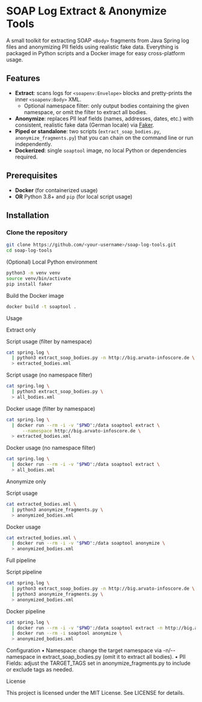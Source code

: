 # SOAP Log Extract & Anonymize Tools

A small toolkit for extracting SOAP `<Body>` fragments from Java Spring log files and anonymizing PII fields using realistic fake data. Everything is packaged in Python scripts and a Docker image for easy cross-platform usage.

## Features

- **Extract**: scans logs for `<soapenv:Envelope>` blocks and pretty-prints the inner `<soapenv:Body>` XML.
    - Optional namespace filter: only output bodies containing the given namespace, or omit the filter to extract all bodies.
- **Anonymize**: replaces PII leaf fields (names, addresses, dates, etc.) with consistent, realistic fake data (German locale) via [Faker](https://faker.readthedocs.io/).
- **Piped or standalone**: two scripts (`extract_soap_bodies.py`, `anonymize_fragments.py`) that you can chain on the command line or run independently.
- **Dockerized**: single `soaptool` image, no local Python or dependencies required.

## Prerequisites

- **Docker** (for containerized usage)
- **OR** Python 3.8+ and `pip` (for local script usage)

## Installation

### Clone the repository

```bash
git clone https://github.com/<your-username>/soap-log-tools.git
cd soap-log-tools
```
(Optional) Local Python environment
```bash
python3 -m venv venv
source venv/bin/activate
pip install faker
```
Build the Docker image
```bash
docker build -t soaptool .
```
Usage

Extract only

Script usage (filter by namespace)
```bash
cat spring.log \
  | python3 extract_soap_bodies.py -n http://big.arvato-infoscore.de \
  > extracted_bodies.xml
```
Script usage (no namespace filter)
```bash
cat spring.log \
  | python3 extract_soap_bodies.py \
  > all_bodies.xml
```
Docker usage (filter by namespace)
```bash
cat spring.log \
  | docker run --rm -i -v "$PWD":/data soaptool extract \
      --namespace http://big.arvato-infoscore.de \
  > extracted_bodies.xml
```
Docker usage (no namespace filter)
```bash
cat spring.log \
  | docker run --rm -i -v "$PWD":/data soaptool extract \
  > all_bodies.xml
```
Anonymize only

Script usage
```bash
cat extracted_bodies.xml \
  | python3 anonymize_fragments.py \
  > anonymized_bodies.xml
```
Docker usage
```bash
cat extracted_bodies.xml \
  | docker run --rm -i -v "$PWD":/data soaptool anonymize \
  > anonymized_bodies.xml
```
Full pipeline

Script pipeline
```bash
cat spring.log \
  | python3 extract_soap_bodies.py -n http://big.arvato-infoscore.de \
  | python3 anonymize_fragments.py \
  > anonymized_bodies.xml
```
Docker pipeline
```bash
cat spring.log \
  | docker run --rm -i -v "$PWD":/data soaptool extract -n http://big.arvato-infoscore.de \
  | docker run --rm -i soaptool anonymize \
  > anonymized_bodies.xml
```
Configuration
	•	Namespace: change the target namespace via -n/--namespace in extract_soap_bodies.py (omit it to extract all bodies).
	•	PII Fields: adjust the TARGET_TAGS set in anonymize_fragments.py to include or exclude tags as needed.

License

This project is licensed under the MIT License. See LICENSE for details.

